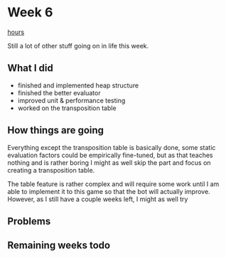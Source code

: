 # Week 6

[hours](https://github.com/korolainenriikka/jani/blob/master/documentation/hourly_report.md)

Still a lot of other stuff going on in life this week.

## What I did

* finished and implemented heap structure
* finished the better evaluator
* improved unit & performance testing
* worked on the transposition table

## How things are going

Everything except the transposition table is basically done, some static evaluation factors could be empirically fine-tuned, but as that teaches nothing and is rather
boring I might as well skip the part and focus on creating a transposition table.

The table feature is rather complex and will require some work until I am able to implement it to this game so that the bot will actually improve. However, as I still have
a couple weeks left, I might as well try

## Problems

## Remaining weeks todo


